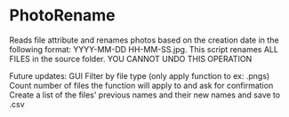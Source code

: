 # PhotoRename
Reads file attribute and renames photos based on the creation date in the following format: YYYY-MM-DD HH-MM-SS.jpg. This script renames ALL FILES in the source folder. YOU CANNOT UNDO THIS OPERATION


Future updates:
GUI
Filter by file type (only apply function to ex: .pngs)
Count number of files the function will apply to and ask for confirmation
Create a list of the files' previous names and their new names and save to .csv
